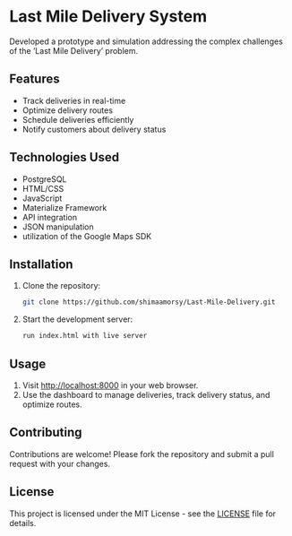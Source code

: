 # Last Mile Delivery System

 Developed a prototype and simulation addressing the complex challenges of the ’Last Mile Delivery’ problem.

## Features

- Track deliveries in real-time
- Optimize delivery routes
- Schedule deliveries efficiently
- Notify customers about delivery status

## Technologies Used
- PostgreSQL
- HTML/CSS
- JavaScript
- Materialize Framework
- API integration
- JSON manipulation
-  utilization of the Google Maps SDK

## Installation

1. Clone the repository:

    ```bash
    git clone https://github.com/shimaamorsy/Last-Mile-Delivery.git
    ```

4. Start the development server:

    ```bash
    run index.html with live server
    ```

## Usage

1. Visit [http://localhost:8000](http://localhost:8000) in your web browser.
2. Use the dashboard to manage deliveries, track delivery status, and optimize routes.

## Contributing

Contributions are welcome! Please fork the repository and submit a pull request with your changes.

## License

This project is licensed under the MIT License - see the [LICENSE](LICENSE) file for details.
